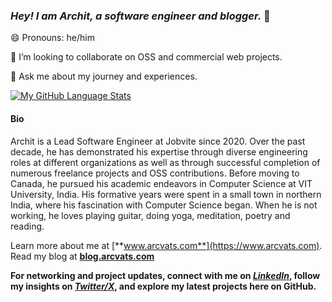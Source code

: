 ### *Hey! I am Archit, a software engineer and blogger.* 👋

😄 Pronouns: he/him

👯 I’m looking to collaborate on OSS and commercial web projects.

💬 Ask me about my journey and experiences.

[![My GitHub Language Stats](https://github-readme-stats.vercel.app/api/top-langs/?username=arcvats&layout=compact&langs_count=10&hide=php,mdx,css,html&exclude_repo=8010grp3&theme=tokyonight)]()


#### Bio

Archit is a Lead Software Engineer at Jobvite since 2020. Over the past decade, he has demonstrated his expertise through diverse engineering roles at different organizations as well as through successful completion of numerous freelance projects and OSS contributions. Before moving to Canada, he pursued his academic endeavors in Computer Science at VIT University, India. His formative years were spent in a small town in northern India, where his fascination with Computer Science began. When he is not working, he loves playing guitar, doing yoga, meditation, poetry and reading.

Learn more about me at [**www.arcvats.com**](https://www.arcvats.com). Read my blog at [**blog.arcvats.com**](https://blog.arcvats.com)
<!--
**arcvats/arcvats** is a ✨ _special_ ✨ repository because its `README.md` (this file) appears on your GitHub profile.

Here are some ideas to get you started:

- 🔭 I’m currently working on ...
- 🌱 I’m currently learning ...
- 👯 I’m looking to collaborate on ...
- 🤔 I’m looking for help with ...
- 💬 Ask me about ...
- 📫 How to reach me: ...
- 😄 Pronouns: ...
- ⚡ Fun fact: ...
-->
**For networking and project updates, connect with me on *[LinkedIn](https://linkedin.com/in/arcvats)*, follow my insights on [*Twitter/X*](https://x.com/arcvats), and explore my latest projects here on GitHub.**


